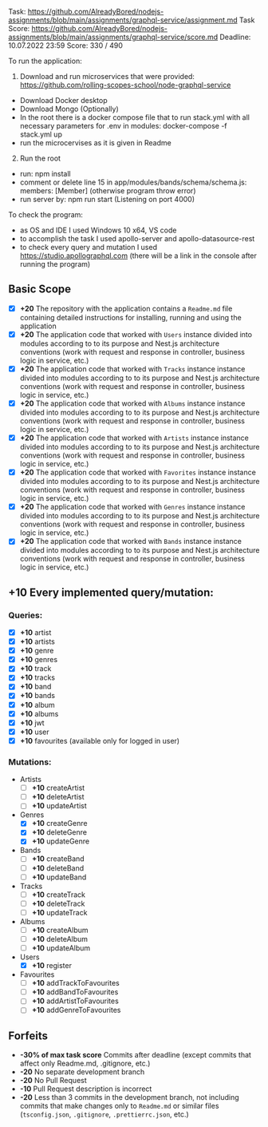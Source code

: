 Task: https://github.com/AlreadyBored/nodejs-assignments/blob/main/assignments/graphql-service/assignment.md
Task Score:  https://github.com/AlreadyBored/nodejs-assignments/blob/main/assignments/graphql-service/score.md
Deadline: 10.07.2022 23:59
Score: 330 / 490

To run the application: 
1. Download and run microservices that were provided: https://github.com/rolling-scopes-school/node-graphql-service
  - Download Docker desktop
  - Download Mongo (Optionally)
  - In the root there is a docker compose file that to run stack.yml with all necessary parameters for .env in modules: docker-compose -f stack.yml up
  - run the microcervises as it is given in Readme 
2. Run the root 
  - run: npm install
  - comment or delete line 15 in app/modules/bands/schema/schema.js: members: [Member] (otherwise program throw error)
  - run server by: npm run start (Listening on port 4000)
  
To check the program:
- as OS and IDE I used Windows 10 x64, VS code
- to accomplish the task I used apollo-server and apollo-datasource-rest
- to check every query and mutation I used https://studio.apollographql.com (there will be a link in the console after running the program)
  
  
## Basic Scope

- [x] **+20** The repository with the application contains a `Readme.md` file containing detailed instructions for installing, running and using the application
- [x] **+20** The application code that worked with `Users` instance divided into modules according to to its purpose and Nest.js architecture conventions (work with request and response in controller, business logic in service, etc.)
- [x] **+20** The application code that worked with `Tracks` instance instance divided into modules according to to its purpose and Nest.js architecture conventions (work with request and response in controller, business logic in service, etc.)
- [x] **+20** The application code that worked with `Albums` instance instance divided into modules according to to its purpose and Nest.js architecture conventions (work with request and response in controller, business logic in service, etc.)
- [x] **+20** The application code that worked with `Artists` instance instance divided into modules according to to its purpose and Nest.js architecture conventions (work with request and response in controller, business logic in service, etc.)
- [x] **+20** The application code that worked with `Favorites` instance instance divided into modules according to to its purpose and Nest.js architecture conventions (work with request and response in controller, business logic in service, etc.)
- [x] **+20** The application code that worked with `Genres` instance instance divided into modules according to to its purpose and Nest.js architecture conventions (work with request and response in controller, business logic in service, etc.)
- [x] **+20** The application code that worked with `Bands` instance instance divided into modules according to to its purpose and Nest.js architecture conventions (work with request and response in controller, business logic in service, etc.)

## **+10** Every implemented query/mutation:

### Queries:
  - [x] **+10** artist
  - [x] **+10** artists
  - [x] **+10** genre
  - [x] **+10** genres
  - [x] **+10** track
  - [x] **+10** tracks
  - [x] **+10** band
  - [x] **+10** bands
  - [x] **+10** album
  - [x] **+10** albums
  - [x] **+10** jwt 
  - [x] **+10** user
  - [x] **+10** favourites (available only for logged in user)

### Mutations:

- Artists
  - [ ] **+10** createArtist
  - [ ] **+10** deleteArtist
  - [ ] **+10** updateArtist
- Genres
  - [x] **+10** createGenre
  - [x] **+10** deleteGenre
  - [x] **+10** updateGenre
- Bands
  - [ ] **+10** createBand
  - [ ] **+10** deleteBand
  - [ ] **+10** updateBand
- Tracks
  - [ ] **+10** createTrack
  - [ ] **+10** deleteTrack
  - [ ] **+10** updateTrack
- Albums
  - [ ] **+10** createAlbum
  - [ ] **+10** deleteAlbum
  - [ ] **+10** updateAlbum
- Users
  - [x] **+10** register
- Favourites
  - [ ] **+10** addTrackToFavourites
  - [ ] **+10** addBandToFavourites
  - [ ] **+10** addArtistToFavourites
  - [ ] **+10** addGenreToFavourites

## Forfeits

- **-30% of max task score** Commits after deadline (except commits that affect only Readme.md, .gitignore, etc.)
- **-20** No separate development branch
- **-20** No Pull Request
- **-10** Pull Request description is incorrect
- **-20** Less than 3 commits in the development branch, not including commits that make changes only to `Readme.md` or similar files (`tsconfig.json`, `.gitignore`, `.prettierrc.json`, etc.)
